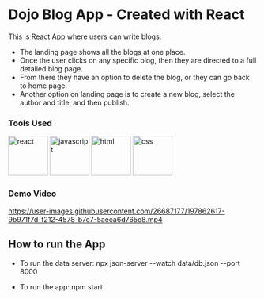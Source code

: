 # Dojo Blog App - Created with React

This is React App where users can write blogs. 
- The landing page shows all the blogs at one place. 
- Once the user clicks on any specific blog, then they are directed to a full detailed blog page.
- From there they have an option to delete the blog, or they can go back to home page.
- Another option on landing page is to create a new blog, select the author and title, and then publish.

### Tools Used
<img src="https://user-images.githubusercontent.com/26687177/197864963-35c0db38-4f94-45fb-9b4e-c9c0a4e4f2b2.png" alt="react" style="width:80px; display:inline"/> <img src="https://user-images.githubusercontent.com/26687177/197865045-265b1b28-7e0f-4af0-a751-ea6ebbd24f90.png" alt="javascript" style="width:80px; display:inline;"/> <img src="https://user-images.githubusercontent.com/26687177/197864976-6267504f-cb4b-4c42-809d-5ee15f62b279.png" alt="html" style="width:80px; display:inline;"/> <img src="https://user-images.githubusercontent.com/26687177/197865117-bdf02cd1-ac66-40c3-9df5-3e31408c13c8.png" alt="css" style="width:80px; display:inline;"/>



### Demo Video


https://user-images.githubusercontent.com/26687177/197862617-9b971f7d-f212-4578-b7c7-5aeca6d765e8.mp4



## How to run the App

- To run the data server:
npx json-server --watch data/db.json --port 8000

- To run the app:
npm start

